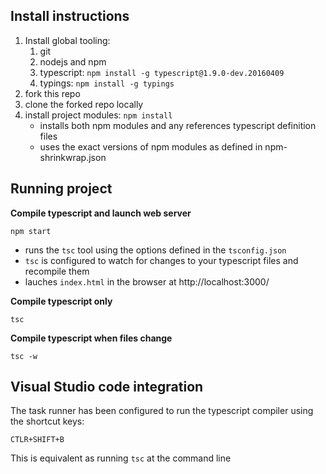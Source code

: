 ## Install instructions

1. Install global tooling:
    1. git
    2. nodejs and npm
    3. typescript: `npm install -g typescript@1.9.0-dev.20160409`
    4. typings: `npm install -g typings`
2. fork this repo
3. clone the forked repo locally
4. install project modules: `npm install`
    * installs both npm modules and any references typescript definition files
    * uses the exact versions of npm modules as defined in npm-shrinkwrap.json


## Running project

**Compile typescript and launch web server** 

`npm start`

* runs the `tsc` tool using the options defined in the `tsconfig.json`
* `tsc` is configured to watch for changes to your typescript files and recompile them
* lauches `index.html` in the browser at http://localhost:3000/

**Compile typescript only**

`tsc`

**Compile typescript when files change**

`tsc -w`


## Visual Studio code integration

The task runner has been configured to run the typescript compiler using the shortcut keys: 

`CTLR+SHIFT+B`

This is equivalent as running `tsc` at the command line

